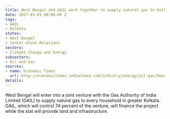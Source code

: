 ```yaml
---
title: West Bengal and GAIL work together to supply natural gas to Kolkata
date: 2017-03-01 00:00:00 Z
tags:
- GAIL
- Kolkata
states:
- West Bengal
- Center-State Relations
sectors:
- Climate Change and Energy
subsectors:
- Oil and Gas
sources:
- name: Economic Times
  url: http://economictimes.indiatimes.com/industry/energy/oil-gas/bengal-decides-to-enter-into-joint-venture-with-gail/articleshow/57277255.cms
details: 
---
```


West Bengal will enter into a joint venture with the Gas Authority of India Limited (GAIL) to supply natural gas to every household in greater Kolkata. GAIL, which will control 74 percent of the venture, will finance the project while the stat will provide land and infrastructure.
